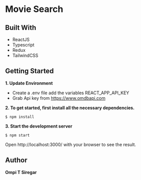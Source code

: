 # Movie Search

## Built With

- ReactJS
- Typescript
- Redux
- TailwindCSS

## Getting Started

**1. Update Environment**

- Create a .env file add the variables REACT_APP_API_KEY
- Grab Api key from https://www.omdbapi.com

**2. To get started, first install all the necessary dependencies.**

```
$ npm install
```

**3. Start the development server**

```
$ npm start
```

Open http://localhost:3000/ with your browser to see the result.

## Author

**Ompi T Siregar**
